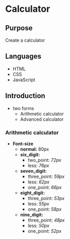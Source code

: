 
# Calculator

## Purpose

Create a calculator

## Languages

* HTML
* CSS
* JavaScript

## Introduction

* two forms
  * Arithmetic calculator
  * Advanced calculator

### Arithmetic calculator

* **Font-size**
  * **normal:** 80px
  * **six_digit:**
    * two_point: *72px*
    * less: *76px*
  * **seven_digit:**
    * three_point: *59px*
    * less: *62px*
    * one_point: *66px*
  * **eight_digit:**
    * three_point: *53px*
    * less: *55px*
    * one_point: *58px*
  * **nine_digit:**
    * three_point: *48px*
    * less: *50px*
    * one_point: *52px*
